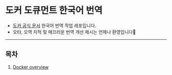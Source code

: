 # 도커 도큐먼트 한국어 번역
- [도커 공식 문서](https://docs.docker.com/get-started/overview/) 한국어 번역 작업 레포입니다.  
- 오타, 오역 지적 및 매끄러운 번역 개선 제시는 언제나 환영입니다🤗

--------------------------
## 목차 
1. [Docker overview](./Docker_overview.md)
